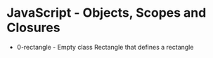 # JavaScript - Objects, Scopes and Closures

- 0-rectangle - Empty class Rectangle that defines a rectangle
